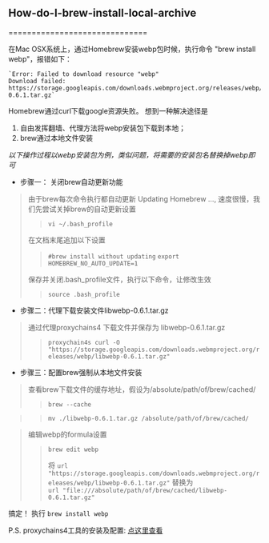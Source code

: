 ## How-do-I-brew-install-local-archive

==============================

在Mac OSX系统上，通过Homebrew安装webp包时候，执行命令 "brew install webp"，报错如下：

    `Error: Failed to download resource "webp"
    Download failed: https://storage.googleapis.com/downloads.webmproject.org/releases/webp/libwebp-0.6.1.tar.gz`

Homebrew通过curl下载google资源失败。
想到一种解决途径是 
1. 自由发挥翻墙、代理方法将webp安装包下载到本地；
2. brew通过本地文件安装

*以下操作过程以webp安装包为例，类似问题，将需要的安装包名替换掉webp即可*

+ 步骤一： 关闭brew自动更新功能<br/>

>由于brew每次命令执行都自动更新 Updating Homebrew ..., 速度很慢，我们先尝试关掉brew的自动更新设置
>> `vi ~/.bash_profile`
>
> 在文档末尾追加以下设置
>
>> `#brew install without updating`
>> `export HOMEBREW_NO_AUTO_UPDATE=1`
>
> 保存并关闭.bash_profile文件，执行以下命令，让修改生效
>> `source .bash_profile`

+ 步骤二：代理下载安装文件libwebp-0.6.1.tar.gz<br/>

> 通过代理proxychains4 下载文件并保存为 libwebp-0.6.1.tar.gz
>> `proxychain4s curl -O "https://storage.googleapis.com/downloads.webmproject.org/releases/webp/libwebp-0.6.1.tar.gz"`


+ 步骤三：配置brew强制从本地文件安装<br/>

> 查看brew下载文件的缓存地址，假设为/absolute/path/of/brew/cached/
>> `brew --cache`

>> `mv ./libwebp-0.6.1.tar.gz /absolute/path/of/brew/cached/`

> 编辑webp的formula设置
>> `brew edit webp`
>> 
>> 将
>>    `url "https://storage.googleapis.com/downloads.webmproject.org/releases/webp/libwebp-0.6.1.tar.gz"` 
>> 替换为<br/>
>>   `url "file:///absolute/path/of/brew/cached/libwebp-0.6.1.tar.gz"`


搞定！ 执行 `brew install webp`

P.S. proxychains4工具的安装及配置:   [点这里查看](https://yq.aliyun.com/articles/27007)
